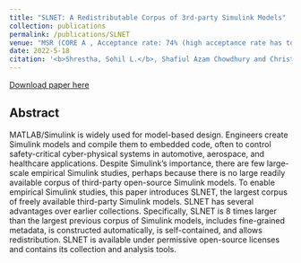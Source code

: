 ```yaml
---
title: "SLNET: A Redistributable Corpus of 3rd-party Simulink Models"
collection: publications
permalink: /publications/SLNET
venue: "MSR (CORE A , Acceptance rate: 74% (high acceptance rate has to do with the high-quality submission to the datashowcase track)) "
date: 2022-5-18
citation: '<b>Shrestha, Sohil L.</b>, Shafiul Azam Chowdhury and Christoph Csallner. "SLNET: A Redistributable Corpus of 3rd-party Simulink Models.  IEEE/ACM 19th International Conference on Mining Software Repositories (MSR). 2022'
---
```

[Download paper here](https://ranger.uta.edu/~csallner/papers/Shrestha22SLNET.pdf) 

## Abstract
MATLAB/Simulink is widely used for model-based design. Engineers create Simulink models and compile them to embedded code, often to control safety-critical cyber-physical systems in automotive, aerospace, and healthcare applications. Despite Simulink’s importance, there are few large-scale empirical Simulink studies, perhaps because there is no large readily available corpus of third-party open-source Simulink models. To enable empirical Simulink studies, this paper introduces SLNET, the largest corpus of freely available third-party Simulink models. SLNET has several advantages over earlier collections. Specifically, SLNET is 8 times larger than the largest previous corpus of Simulink models, includes fine-grained metadata, is constructed automatically, is self-contained, and allows redistribution. SLNET is available under permissive open-source licenses and contains its collection and analysis tools.